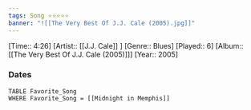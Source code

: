 ```yaml
---
tags: Song ⭐⭐⭐⭐⭐ 
banner: "![[The Very Best Of J.J. Cale (2005).jpg]]"
---
```

[Time:: 4:26]
[Artist:: [[J.J. Cale]] ]
[Genre:: Blues]
[Played:: 6]
[Album:: [[The Very Best Of J.J. Cale (2005)]]]
[Year:: 2005]
### Dates
````dataview
TABLE Favorite_Song
WHERE Favorite_Song = [[Midnight in Memphis]]
````
